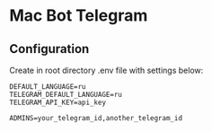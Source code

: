 # Mac Bot Telegram
## Configuration
Create in root directory .env file with settings below:

```
DEFAULT_LANGUAGE=ru
TELEGRAM_DEFAULT_LANGUAGE=ru
TELEGRAM_API_KEY=api_key

ADMINS=your_telegram_id,another_telegram_id

```
